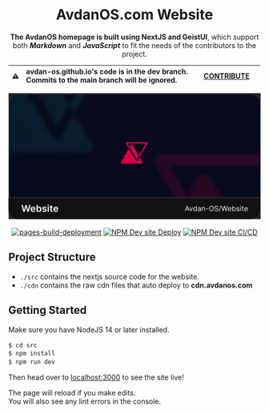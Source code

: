 <div align="center">
  
# **AvdanOS**.com Website

**The AvdanOS homepage is built using NextJS and GeistUI**, which support both **_Markdown_** and **_JavaScript_** to fit the needs of the contributors to the project.

  | :warning: | **avdan-os.github.io's code is in the dev branch. Commits to the main branch will be ignored.** <br> | &nbsp;&nbsp;&nbsp;&nbsp;[CONTRIBUTE](https://github.com/Avdan-OS/avdan-os.github.io/tree/dev)&nbsp;&nbsp;&nbsp;&nbsp; |
| - |:-| - |
  
![Banner](https://raw.githubusercontent.com/Avdan-OS/.github/main/banner/Website.png)
  
[![pages-build-deployment](https://github.com/Avdan-OS/avdan-os.github.io/actions/workflows/pages/pages-build-deployment/badge.svg)](https://github.com/Avdan-OS/avdan-os.github.io/actions/workflows/pages/pages-build-deployment)
[![NPM Dev site Deploy](https://github.com/Avdan-OS/avdan-os.github.io/actions/workflows/npm-deploy.yml/badge.svg)](https://github.com/Avdan-OS/avdan-os.github.io/actions/workflows/npm-deploy.yml)
[![NPM Dev site CI/CD](https://github.com/Avdan-OS/avdan-os.github.io/actions/workflows/npm-test.js.yml/badge.svg)](https://github.com/Avdan-OS/avdan-os.github.io/actions/workflows/npm-test.js.yml)

</div>

## Project Structure
- `./src` contains the nextjs source code for the website.
- `./cdn` contains the raw cdn files that auto deploy to **cdn.avdanos.com**

## Getting Started

Make sure you have NodeJS 14 or later installed.

```sh
$ cd src
$ npm install
$ npm run dev
```

Then head over to [localhost:3000](http://localhost:3000) to see the site live!

The page will reload if you make edits.<br />
You will also see any lint errors in the console.
